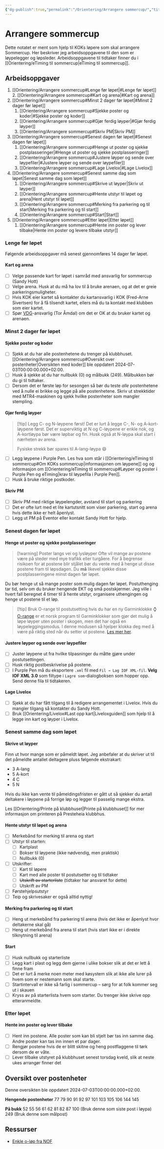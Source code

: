 ```yaml
---
{"dg-publish":true,"permalink":"/Orientering/Arrangere sommercup/","title":"Arrangere sommercup"}
---
```



# Arrangere sommercup





Dette notatet er ment som hjelp til KOKs løpere som skal arrangere Sommercup. Her beskriver jeg arbeidsoppgavene til den som er løypelegger og løpsleder. Arbeidsoppgavene til tidtaker finner du i [[Orientering/eTiming til sommercup\|eTiming til sommercup]].

## Arbeidsoppgaver
1. [[Orientering/Arrangere sommercup#Lenge før løpet\|#Lenge før løpet]]
	2. [[Orientering/Arrangere sommercup#Kart og arena\|#Kart og arena]]
2. [[Orientering/Arrangere sommercup#Minst 2 dager før løpet\|#Minst 2 dager før løpet]]
	1. [[Orientering/Arrangere sommercup#Sjekke poster og koder\|#Sjekke poster og koder]]
	2. [[Orientering/Arrangere sommercup#Gjør ferdig løyper\|#Gjør ferdig løyper]]
	3. [[Orientering/Arrangere sommercup#Skriv PM\|Skriv PM]]
3. [[Orientering/Arrangere sommercup#Senest dagen før løpet\|#Senest dagen før løpet]]
	1. [[Orientering/Arrangere sommercup#Henge ut poster og sjekke postplasseringer\|#Henge ut poster og sjekke postplasseringer]]
	2. [[Orientering/Arrangere sommercup#Justere løyper og sende over løypefiler\|#Justere løyper og sende over løypefiler]]
	3. [[Orientering/Arrangere sommercup#Lage Livelox\|#Lage Livelox]]
4. [[Orientering/Arrangere sommercup#Senest samme dag som løpet\|Senest samme dag som løpet]]
	1. [[Orientering/Arrangere sommercup#Skrive ut løyper\|Skriv ut løyper]]
	2. [[Orientering/Arrangere sommercup#Hente utstyr til løpet og arena\|Hent utstyr til løpet]]
	3. [[Orientering/Arrangere sommercup#Merking fra parkering og til start\|Merking fra parkering og til start]]
	4. [[Orientering/Arrangere sommercup#Start\|Start]]
5. [[Orientering/Arrangere sommercup#Etter løpet\|Etter løpet]]
	1. [[Orientering/Arrangere sommercup#Hente inn poster og lever tilbake\|Hente inn poster og levere tilbake utstyr]]

### Lenge før løpet
Følgende arbeidsoppgaver må senest gjennomføres 14 dager før løpet.

#### Kart og arena
- [ ] Velge passende kart for løpet i samråd med ansvarlig for sommercup (Sandy Hott)
- [ ] Velge arena. Husk at du må ha lov til å bruke arenaen, og at det er greie parkeringsmuligheter.
- [ ] Hvis KOK eier kartet så kontakter du kartansvarlig i KOK (Fred-Arne Sivertsen) for å få tilsendt kartet, ellers må du ta kontakt med klubben som eier kartet.
- [ ] Spør [VDG](https://www.orientering.no/next/page/arrangor)-ansvarlig (Tor Åmdal) om det er OK at du bruker kartet og arenaen.

### Minst 2 dager før løpet

#### Sjekke poster og koder
- [ ] Sjekk at du har alle postenhetene du trenger på klubbhuset. [[Orientering/Arrangere sommercup#Oversikt over postenheter\|Oversikten med koder]] ble oppdatert 2024-07-03T00:00:00.000+02:00.
- [ ] Husk å sjekke at du har nullbukk (0) og målbukk (249). Målbukken bør du gi til tidtaker.
- [ ] Dersom det er første løp for sesongen så bør du teste *alle* postenhetene ved å nulle ei brikke og legge på alle postenhetene. Skriv ut strekktider med MTR4-maskinen og sjekk hvilke postenheter som mangler stempling.

#### Gjør ferdig løyper
>[!tip] Legg C- og N-løypene først!
>Det er lurt å legge C-, N- og A-kort-løypene først. Det er superviktig at N og C-løypene er enkle nok, og A-kortløypa bør være løpbar og fin. Husk også at N-løypa skal start i nærheten av arena. 
>
>Fysiske strekk bør spares til A-lang-løypa 😄

- [ ] Legg løypene i Purple Pen. Les hva som står i [[Orientering/eTiming til sommercup#Om KOKs sommercup\|informasjonen om løypene]] og og informasjon om [[Orientering/eTiming til sommercup#Løyper og poster i Purple Pen og eTiming\|krav til løypefila i Purple Pen]].
- [ ] Husk å bruke riktige postkoder.

#### Skriv PM
- [ ] Skriv PM med riktige løypelengder, avstand til start og parkering
- [ ] Det er ofte lurt med et lite kartutsnitt som viser parkering, start og arena hvis dette ikke er helt åpenlyst.
- [ ] Legg ut PM på Eventor eller kontakt Sandy Hott for hjelp.

### Senest dagen før løpet
#### Henge ut poster og sjekke postplasseringer
>[!warning] Poster langs vei og lysløyper
>Ofte vil mange av postene være på steder med mye trafikk eller turgåere. For å begrense risikoen for at postene blir stjålet bør du vente med å henge ut disse postene fram til løpsdagen. Du **må** likevel sjekke disse postplasseringene minst dagen før løpet.

Du bør henge ut så mange poster som mulig dagen før løpet. Postuthenging tar tid, selv om du bruker hengende EKT og små postskjermer. Jeg ville i hvert fall beregnet 4 timer til å hente utstyr, organisere uthengingen og henge ut postene til et løp.

>[!tip] Bruk O-range til postutsetting hvis du har en ny Garminklokke ⌚️
>[O-range](https://www.o-range.no/) er et norsk program til Garminklokker som gjør det mulig å løpe løyper uten poster i skogen, men det har også en løypeleggingsmodus. I denne modusen så hjelper klokka deg med å være på riktig sted når du setter ut postene. [Les mer her](https://www.o-range.no/index.php/course-setting).

#### Justere løyper og sende over løypefiler
- [ ] Juster løypene ut fra hvilke tilpasninger du måtte gjøre under postutsettingen. 
- [ ] Husk riktig postbeskrivelse på postene.
- [ ] I Purple Pen må du eksportere `.xml` fil med `Fil → Lag IOF XML-fil`. **Velg IOF XML 3.0** som filtype i `Lagre som`-dialogboksen som hopper opp. Send denne fila til tidtakeren.

#### Lage Livelox
- [ ] Sjekk at du har fått tilgang til å redigere arrangementet i Livelox. Hvis du mangler tilgang så kontakter du Sandy Hott.
- [ ] Bruk [[Orientering/Livelox#Last opp kart\|Liveloxguiden]] som hjelp til å legge inn kart og løyper i Livelox.

### Senest samme dag som løpet
#### Skrive ut løyper
Finn ut hvor mange som er påmeldt løpet. Jeg anbefaler at du skriver ut til det påmeldte antallet deltagere pluss følgende ekstrakart:
- 3 A-lang
- 5 A-kort
- 4 C
- 5 N

Hvis du ikke kan vente til påmeldingsfristen er gått ut så sjekker du antall deltakere i løypene på forrige løp og legger til passelig mange ekstra.

Les [[Orientering/Printe på klubbhuset\|Printe på klubbhuset]] for mer informasjon om printeren på Presteheia klubbhus.

#### Hente utstyr til løpet og arena
- [ ] Merkebånd for merking til arena og start
- [ ] Utstyr til starten:
	- [ ] Kartplast
	- [ ] Bokser til løypene (ikke nødvendig, men praktisk)
	- [ ] Nullbukk (0)
- [ ] Utskrifter:
	- [ ] Kart til løpere
	- [ ] Kart med alle poster til postutsetter og til tidtaker
	- [ ] ~~Utskrift av starterliste~~ (tidtaker har ansvaret for dette)
	- [ ] Utskrift av PM
- [ ] Førstehjelpsutstyr
- [ ] Teip og skrivesaker er også alltid nyttig!

#### Merking fra parkering og til start
- [ ] Heng ut merkebånd fra parkering til arena (hvis det ikke er åpenlyst hvor deltakerne skal gå)
- [ ] Heng ut merkebånd fra arena til start (hvis start ikke er i direkte tilknytning til arena)

#### Start
- [ ] Husk nullbukk og starterliste
- [ ] Legg kart i plast og legg dem gjerne i ulike bokser slik at det er lett å finne fram
- [ ] Det er lurt å merke noen meter med køsystem slik at ikke alle lurer på hvem som er nestemann som skal starte. 
- [ ] Startintervall er ikke så farlig i sommercup – sørg for at folk kommer seg ut i skauen
- [ ] Kryss av på starterlista hvem som starter. Du trenger ikke skrive opp etteranmeldte.

### Etter løpet
#### Hente inn poster og lever tilbake
- [ ] Hent inn postene. Alle poster som kan bli stjelt bør tas inn samme dag. Andre poster kan tas inn innen et par dager.
- [ ] Rengjør postene hvis de er blitt skitne og heng postflaggene til tørk dersom de er våte.
- [ ] Lever tilbake utstyret på klubbhuset senest torsdag kveld, slik at neste ukes arrangør finner det 

## Oversikt over postenheter
Denne oversikten ble oppdatert 2024-07-03T00:00:00.000+02:00.

**Hengende postenheter**
77 
79 
90
91
92
97
101
103
105
106
144
145

**På bukk**
52
55
56
61
62
81
82
87
100 (Bruk denne som siste post i løypa)
249 (Bruk denne som målpost)

## Ressurser
- [Enkle o-løp fra NOF](https://www.enkleoløp.no/)
